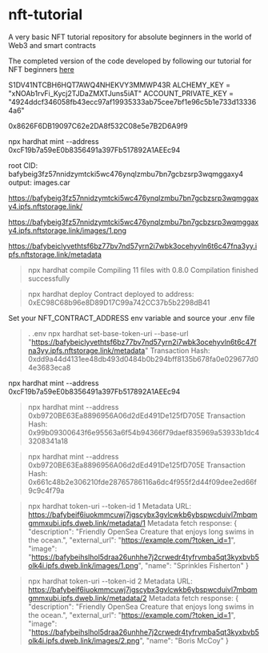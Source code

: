 # nft-tutorial
A very basic NFT tutorial repository for absolute beginners in the world of Web3 and smart contracts

The completed version of the code developed by following our tutorial for NFT beginners [here](https://docs.opensea.io/docs/creating-an-nft-contract)


S1DV41NTCBH6HQT7AWQ4NHEKVY3MMWP43R
ALCHEMY_KEY = "xNOAb1rvFi_Kycj2TJDaZMXTJuns5iAT"
ACCOUNT_PRIVATE_KEY = "4924ddcf346058fb43ecc97af19935333ab75cee7bf1e96c5b1e733d133364a6"


0x8626F6DB19097C62e2DA8f532C08e5e7B2D6A9f9

npx hardhat mint --address 0xcF19b7a59eE0b8356491a397Fb517892A1AEEc94

root CID: bafybeig3fz57nnidzymtcki5wc476ynqlzmbu7bn7gcbzsrp3wqmggaxy4
  output: images.car


  https://bafybeig3fz57nnidzymtcki5wc476ynqlzmbu7bn7gcbzsrp3wqmggaxy4.ipfs.nftstorage.link/

  https://bafybeig3fz57nnidzymtcki5wc476ynqlzmbu7bn7gcbzsrp3wqmggaxy4.ipfs.nftstorage.link/images/1.png


  https://bafybeiclyvethtsf6bz77bv7nd57yrn2i7wbk3ocehyvln6t6c47fna3yy.ipfs.nftstorage.link/metadata



> npx hardhat compile
Compiling 11 files with 0.8.0
Compilation finished successfully

> npx hardhat deploy
Contract deployed to address: 0xEC98C68b96e8D89D17C99a742CC37b5b2298dB41


Set your NFT_CONTRACT_ADDRESS env variable and source your .env file
> . .env
> npx hardhat set-base-token-uri --base-url "https://bafybeiclyvethtsf6bz77bv7nd57yrn2i7wbk3ocehyvln6t6c47fna3yy.ipfs.nftstorage.link/metadata"
Transaction Hash: 0xdd9a44d4131ee48db493d0484b0b294bff8135b678fa0e029677d04e3683eca8

npx hardhat mint --address 0xcF19b7a59eE0b8356491a397Fb517892A1AEEc94








> npx hardhat mint --address 0xb9720BE63Ea8896956A06d2dEd491De125fD705E
Transaction Hash: 0x99b09300643f6e95563a6f54b94366f79daef835969a53933b1dc43208341a18

> npx hardhat mint --address 0xb9720BE63Ea8896956A06d2dEd491De125fD705E
Transaction Hash: 0x661c48b2e306210fde28765786116a6dc4f955f2d44f09dee2ed66f9c9c4f79a

> npx hardhat token-uri --token-id 1
Metadata URL: https://bafybeif6iuokmmcuwj7jgscybx3gvlcwkb6ybspwcduivl7mbqmgmmxubi.ipfs.dweb.link/metadata/1
Metadata fetch response: {
  "description": "Friendly OpenSea Creature that enjoys long swims in the ocean.",
  "external_url": "https://example.com/?token_id=1",
  "image": "https://bafybeihslhol5draa26unhhe7j2crwedr4tyfrvmba5qt3kyxbvb5olk4i.ipfs.dweb.link/images/1.png",
  "name": "Sprinkles Fisherton"
}

> npx hardhat token-uri --token-id 2
Metadata URL: https://bafybeif6iuokmmcuwj7jgscybx3gvlcwkb6ybspwcduivl7mbqmgmmxubi.ipfs.dweb.link/metadata/2
Metadata fetch response: {
  "description": "Friendly OpenSea Creature that enjoys long swims in the ocean.",
  "external_url": "https://example.com/?token_id=1",
  "image": "https://bafybeihslhol5draa26unhhe7j2crwedr4tyfrvmba5qt3kyxbvb5olk4i.ipfs.dweb.link/images/2.png",
  "name": "Boris McCoy"
}



